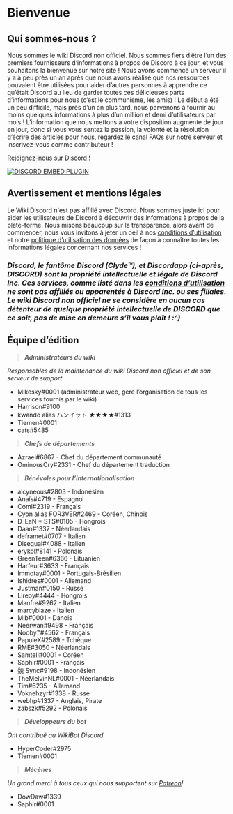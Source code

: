 <!-- TITLE: French - Accueil -->
<!-- SUBTITLE: Bienvenue sur le wiki Discord non officiel ! -->

# Bienvenue
## Qui sommes-nous ?

Nous sommes le wiki Discord non officiel. Nous sommes fiers d’être l’un des premiers fournisseurs d’informations à propos de Discord à ce jour, et vous souhaitons la bienvenue sur notre site ! Nous avons commencé un serveur il y a à peu près un an après que nous avons réalisé que nos ressources pouvaient être utilisées pour aider d’autres personnes à apprendre ce qu’était Discord au lieu de garder toutes ces délicieuses parts d’informations pour nous (c’est le communisme, les amis) ! Le début a été un peu difficile, mais près d’un an plus tard, nous parvenons à fournir au moins quelques informations à plus d’un million et demi d’utilisateurs par mois ! L’information que nous mettons à votre disposition augmente de jour en jour, donc si vous vous sentez la passion, la volonté et la résolution d’écrire des articles pour nous, regardez le canal FAQs sur notre serveur et inscrivez-vous comme contributeur !

[Rejoignez-nous sur Discord !](https://discord.gg/ZRJ9Ghh)

<a href="https://discord.gg/ZRJ9Ghh">![DISCORD EMBED PLUGIN](https://discordapp.com/api/guilds/367460196148183040/widget.png?style=banner2)</a>

## Avertissement et mentions légales
Le Wiki Discord n'est pas affilié avec Discord. Nous sommes juste ici pour aider les utilisateurs de Discord à découvrir des informations à propos de la plate-forme. Nous misons beaucoup sur la transparence, alors avant de commencer, nous vous invitons à jeter un oeil à nos [conditions d’utilisation](/fr/terms) et notre [politique d’utilisation des données](/fr/privacy) de façon à connaître toutes les informations légales concernant nos services !

### ***Discord, le fantôme Discord (Clyde™), et Discordapp (ci-après, DISCORD) sont la propriété intellectuelle et légale de Discord Inc. Ces services, comme listé dans les [conditions d’utilisation](/fr/terms) ne sont pas affiliés ou apparentés à Discord Inc. ou ses filiales. Le wiki Discord non officiel ne se considère en aucun cas détenteur de quelque propriété intellectuelle de DISCORD que ce soit, pas de mise en demeure s’il vous plaît ! :^)***

## Équipe d’édition
> ***Administrateurs du wiki***

*Responsables de la maintenance du wiki Discord non officiel et de son serveur de support.*
* Mikesky#0001 (administrateur web, gère l’organisation de tous les services fournis par le wiki)
* Harrison#9100
* kwando alias ハンイット ★★★★#1313
* Tiemen#0001
* cats#5485

> ***Chefs de départements***

* Azrael#6867 - Chef du département communauté
* OminousCry#2331 - Chef du département traduction

> ***Bénévoles pour l’internationalisation***

* alcyneous#2803 - Indonésien
* Anaís#4719 - Espagnol
* Comi#2319 - Français
* Cyon alias FOR3VER#2469 - Coréen, Chinois
* D_EaN * STS#0105 - Hongrois
* Daan#1337 - Néerlandais
* deframet#0707 - Italien
* Disegual#4088 - Italien
* erykol#8141 - Polonais
* GreenTeen#6366 - Lituanien
* Harfeur#3633 - Français
* Immotay#0001 - Portugais-Brésilien
* Ishidres#0001 - Allemand
* Justman#0150 - Russe
* Lireoy#4444 - Hongrois
* Manfre#9262 - Italien
* marcyblaze - Italien
* Mib#0001 - Danois
* Neerwan#9498 - Français
* Nooby™#4562 - Français
* PapuleX#2589 - Tchèque
* RME#3050 - Néerlandais
* Samtell#0001 - Coréen
* Saphir#0001 - Français
* 魏 Sync#9198 - Indonésien
* TheMelvinNL#0001 - Néerlandais
* Tim#6235 - Allemand
* Voknehzyr#1338 - Russe
* webhp#1337 - Anglais, Pirate
* zabszk#5292 - Polonais

> ***Développeurs du bot***

*Ont contribué au WikiBot Discord.*
* HyperCoder#2975
* Tiemen#0001

> ***Mécènes***

*Un grand merci à tous ceux qui nous supportent sur [Patreon](https://www.patreon.com/TheDiscordWiki)!*

* DowDaw#1339
* Saphir#0001